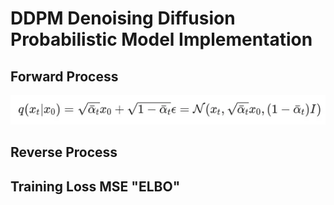 # DDPM Denoising Diffusion Probabilistic Model Implementation

## Forward Process
![pic](assets/DDPM-forward.png)

## Reverse Process

## Training Loss MSE "ELBO"
